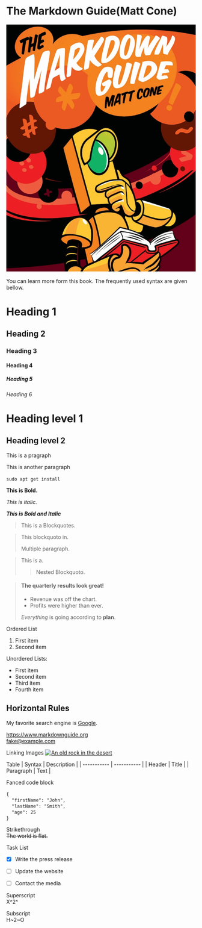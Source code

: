 # The Markdown Guide(Matt Cone)



![Matt Cone Book](img/markdown_guide.webp)


You can learn more form this book. The frequently used syntax are given bellow.

[comment]: <> (Syntax for comment)

# Heading 1


## Heading 2

### Heading 3


#### Heading 4


##### Heading 5


###### Heading 6

[comment]: <> (Alternate Syntax for Heading)

Heading level 1
===============

Heading level 2
---------------

[comment]: <> (You should must give 2 newline after the heading)



[comment]: <> (For paragraph only two new line you have to given)

This is a pragraph

This is another paragraph

[comment]: <> (The syntax for write a terminal command are given bellow)


```sudo apt get install```


[comment]: <> (Remember that you can't use the tab on the first word on your paragraph)

[comment]: <> (For line break you will have to add two blank space then add  a new line and then write the second line)

**This is Bold.**


*This is italic.*

***This is Bold and Italic***


> This is a Blockquotes.




> This blockquoto in.
>
>  Multiple paragraph.



> This is a.
>
>> Nested Blockquoto.


[comment]: <> (Blockquoto with different element)

> #### The quarterly results look great!
>
> - Revenue was off the chart.
> - Profits were higher than ever.
>
>  *Everything* is going according to **plan**.



Ordered List

1. First item
2. Second item




Unordered Lists:

- First item
- Second item
- Third item
- Fourth item


Horizontal Rules
---


My favorite search engine is [Google](https://google.com "This link link Title.").

<https://www.markdownguide.org>  
<fake@example.com>

Linking Images
[![An old rock in the desert](/assets/images/shiprock.jpg "Shiprock, New Mexico by Beau Rogers")](https://www.flickr.com/photos/beaurogers/31833779864/in/photolist-Qv3rFw-34mt9F-a9Cmfy-5Ha3Zi-9msKdv-o3hgjr-hWpUte-4WMsJ1-KUQ8N-deshUb-vssBD-6CQci6-8AFCiD-zsJWT-nNfsgB-dPDwZJ-bn9JGn-5HtSXY-6CUhAL-a4UTXB-ugPum-KUPSo-fBLNm-6CUmpy-4WMsc9-8a7D3T-83KJev-6CQ2bK-nNusHJ-a78rQH-nw3NvT-7aq2qf-8wwBso-3nNceh-ugSKP-4mh4kh-bbeeqH-a7biME-q3PtTf-brFpgb-cg38zw-bXMZc-nJPELD-f58Lmo-bXMYG-bz8AAi-bxNtNT-bXMYi-bXMY6-bXMYv)


Table
| Syntax | Description |
| ----------- | ----------- |
| Header | Title |
| Paragraph | Text |


Fanced code block
```
{
  "firstName": "John",
  "lastName": "Smith",
  "age": 25
}
```

Strikethrough  
~~The world is flat.~~


Task List
- [x] Write the press release
- [ ] Update the website
- [ ] Contact the media


Superscript  
X^2^

Subscript  
H~2~O